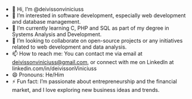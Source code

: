 - 👋 Hi, I’m @deivissonviniciuss
- 👀 I’m interested in software development, especially web development and database management.
- 🌱 I’m currently learning C, PHP and SQL as part of my degree in Systems Analysis and Development.
- 💞️ I’m looking to collaborate on open-source projects or any initiatives related to web development and data analysis.
- 📫 How to reach me: You can contact me via email at deivissonviniciuss@gmail.com, or connect with me on LinkedIn at linkedin.com/in/deivissonViniciuss
- 😄 Pronouns: He/Him
- ⚡ Fun fact: I’m passionate about entrepreneurship and the financial market, and I love exploring new business ideas and trends.

<!---
deivissonviniciuss/deivissonviniciuss is a ✨ special ✨ repository because its `README.md` (this file) appears on your GitHub profile.
You can click the Preview link to take a look at your changes.
--->
